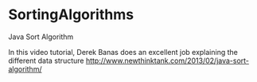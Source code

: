 # SortingAlgorithms
Java Sort Algorithm

In this video tutorial, Derek Banas does an excellent job explaining the different data structure
http://www.newthinktank.com/2013/02/java-sort-algorithm/

